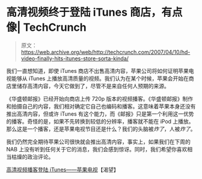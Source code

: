 # 高清视频终于登陆 iTunes 商店，有点像| TechCrunch

> 原文：<https://web.archive.org/web/http://techcrunch.com/2007/04/10/hd-video-finally-hits-itunes-store-sorta-kinda/>

我们一直想知道，即使 iTunes 商店不出售高清内容，苹果公司将如何证明苹果电视能够从 iTunes 上播放高清质量的视频。我们认为在某个时候，苹果会开始在商店里储存高清内容，今天它做到了，尽管不是来自任何人预期的来源。

《华盛顿邮报》已经开始向商店上传 720p 版本的视频播客。《华盛顿邮报》制作和拍摄自己的内容，我们相对确定它自己也编码和播客。这意味着苹果本身还没有推出高清内容，但或许 iTunes 有这个能力，而《邮报》只是第一个利用这一优势的播客。奇怪的是，如果不先转换到较低的分辨率，播客就不能在 iPod 上播放。那么这是一个播客，还是苹果电视节目还是什么？我们的头脑被*炸了*，人被*炸了*。

我们仍然完全期待苹果公司很快就会推出高清内容，事实上，如果我们在下周的 NAB 上没有听到任何关于它的消息，我们会感到惊讶。同时，我们希望你喜欢相当枯燥的政治评论。

[高清视频播客登陆 iTunes——苹果电视](https://web.archive.org/web/20160324235259/http://crave.cnet.com/8301-1_105-9706878-1.html)【渴望】